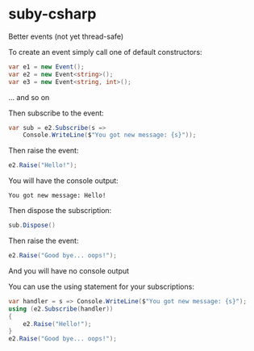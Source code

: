 # suby-csharp
Better events (not yet thread-safe)

To create an event simply call one of default constructors:
```cs
var e1 = new Event();
var e2 = new Event<string>();
var e3 = new Event<string, int>();
```
... and so on

Then subscribe to the event:
```cs
var sub = e2.Subscribe(s =>
    Console.WriteLine($"You got new message: {s}"));
```

Then raise the event:
```cs
e2.Raise("Hello!");
```

You will have the console output:
```
You got new message: Hello!
```

Then dispose the subscription:
```cs
sub.Dispose()
```

Then raise the event:
```cs
e2.Raise("Good bye... oops!");
```

And you will have no console output

You can use the using statement for your subscriptions:
```cs
var handler = s => Console.WriteLine($"You got new message: {s}");
using (e2.Subscribe(handler))
{
    e2.Raise("Hello!");
}
e2.Raise("Good bye... oops!");
```
